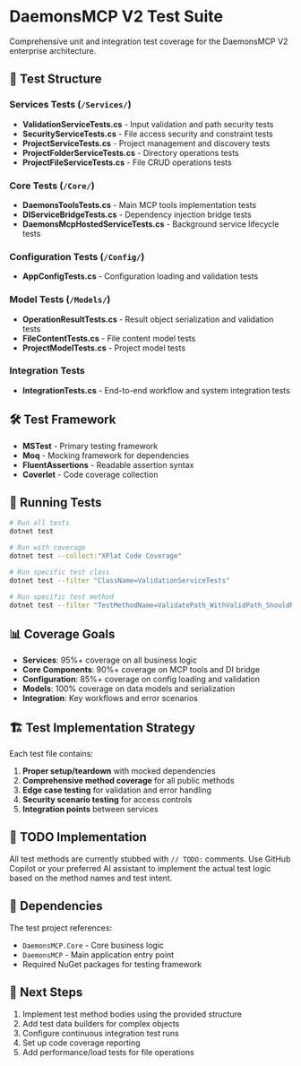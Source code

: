 ﻿# DaemonsMCP V2 Test Suite

Comprehensive unit and integration test coverage for the DaemonsMCP V2 enterprise architecture.

## 🧪 Test Structure

### **Services Tests** (`/Services/`)
- **ValidationServiceTests.cs** - Input validation and path security tests
- **SecurityServiceTests.cs** - File access security and constraint tests  
- **ProjectServiceTests.cs** - Project management and discovery tests
- **ProjectFolderServiceTests.cs** - Directory operations tests
- **ProjectFileServiceTests.cs** - File CRUD operations tests

### **Core Tests** (`/Core/`)
- **DaemonsToolsTests.cs** - Main MCP tools implementation tests
- **DIServiceBridgeTests.cs** - Dependency injection bridge tests
- **DaemonsMcpHostedServiceTests.cs** - Background service lifecycle tests

### **Configuration Tests** (`/Config/`)
- **AppConfigTests.cs** - Configuration loading and validation tests

### **Model Tests** (`/Models/`)
- **OperationResultTests.cs** - Result object serialization and validation tests
- **FileContentTests.cs** - File content model tests
- **ProjectModelTests.cs** - Project model tests

### **Integration Tests**
- **IntegrationTests.cs** - End-to-end workflow and system integration tests

## 🛠️ Test Framework

- **MSTest** - Primary testing framework
- **Moq** - Mocking framework for dependencies
- **FluentAssertions** - Readable assertion syntax
- **Coverlet** - Code coverage collection

## 🚀 Running Tests

```bash
# Run all tests
dotnet test

# Run with coverage
dotnet test --collect:"XPlat Code Coverage"

# Run specific test class
dotnet test --filter "ClassName=ValidationServiceTests"

# Run specific test method
dotnet test --filter "TestMethodName=ValidatePath_WithValidPath_ShouldNotThrow"
```

## 📊 Coverage Goals

- **Services**: 95%+ coverage on all business logic
- **Core Components**: 90%+ coverage on MCP tools and DI bridge
- **Configuration**: 85%+ coverage on config loading and validation
- **Models**: 100% coverage on data models and serialization
- **Integration**: Key workflows and error scenarios

## 🏗️ Test Implementation Strategy

Each test file contains:
1. **Proper setup/teardown** with mocked dependencies
2. **Comprehensive method coverage** for all public methods
3. **Edge case testing** for validation and error handling
4. **Security scenario testing** for access controls
5. **Integration points** between services

## 📝 TODO Implementation

All test methods are currently stubbed with `// TODO:` comments. Use GitHub Copilot or your preferred AI assistant to implement the actual test logic based on the method names and test intent.

## 🔧 Dependencies

The test project references:
- `DaemonsMCP.Core` - Core business logic
- `DaemonsMCP` - Main application entry point
- Required NuGet packages for testing framework

## 🎯 Next Steps

1. Implement test method bodies using the provided structure
2. Add test data builders for complex objects
3. Configure continuous integration test runs
4. Set up code coverage reporting
5. Add performance/load tests for file operations